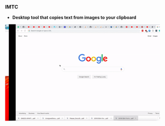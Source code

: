 ### **IMTC**
- **Desktop tool that copies text from images to your clipboard**

![DEMO](imtc/imtc-example-2xspeed.gif)
